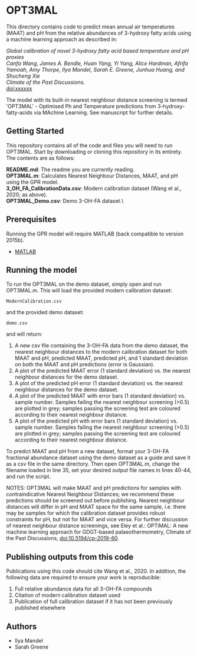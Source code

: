 # OPT3MAL

This directory contains code to predict mean annual air temperatures (MAAT) and pH from the relative abundances of 3-hydroxy fatty acids using a machine learning approach as described in:

*Global calibration of novel 3-hydroxy fatty acid based temperature and pH proxies\
Canfa Wang, James A. Bendle, Huan Yang, Yi Yang, Alice Hardman, Afrifa Yamoah, Amy Thorpe, Ilya Mandel, Sarah E. Greene, Junhua Huang, and Shucheng Xie\
Climate of the Past Discussions.*\
[doi:xxxxxx](https://doi.org/xxxxx)

The model with its built-in nearest neighbour distance screening is termed 'OPT3MAL' - Optimised Ph and Temperature predictions from 3-hydroxy-fatty-acids via MAchine Learning. See manuscript for further details.

## Getting Started

This repository contains all of the code and files you will need to run OPT3MAL. Start by downloading or cloning this repository in its entirety. The contents are as follows:

**README.md**: The readme you are currently reading.\
**OPT3MAL.m**: Calculates Nearest Neighbour Distances, MAAT, and pH using the GPR model.\
**3_OH_FA_CalibrationData.csv**: Modern calibration dataset (Wang et al., 2020; as above).\
**OPT3MAL_Demo.csv**: Demo 3-OH-FA dataset.\

## Prerequisites

Running the GPR model will require MATLAB (back compatible to version 2015b). 

* [MATLAB](https://mathworks.com/products/matlab.html)


## Running the model

To run the OPT3MAL on the demo dataset, simply open and run OPT3MAL.m. This will load the provided modern calibration dataset: 

```
ModernCalibration.csv
```

and the provided demo dataset:

```
demo.csv
```
and will return:

1) A new csv file containing the 3-OH-FA data from the demo dataset, the nearest neighbour distances to the modern calibration dataset for both MAAT and pH, predicted MAAT, predicted pH, and 1 standard deviation on both the MAAT and pH predictions (error is Gaussian).
2) A plot of the predicted MAAT error (1 standard deviation) vs. the nearest neighbour distances for the demo dataset.
3) A plot of the predicted pH error (1 standard deviation) vs. the nearest neighbour distances for the demo dataset.
4) A plot of the predicted MAAT with error bars (1 standard deviation) vs. sample number. Samples failing the nearest neighbour screening (>0.5) are plotted in grey; samples passing the screening test are coloured according to their nearest neighbour distance.
5) A plot of the predicted pH with error bars (1 standard deviation) vs. sample number. Samples failing the nearest neighbour screening (>0.5) are plotted in grey; samples passing the screening test are coloured according to their nearest neighbour distance.

To predict MAAT and pH from a new dataset, format your 3-OH-FA fractional abundance dataset using the demo dataset as a guide and save it as a csv file in the same directory. Then open OPT3MAL.m, change the filename loaded in line 35, set your desired output file names in lines 40-44, and run the script.

NOTES: OPT3MAL will make MAAT and pH predictions for samples with contraindicative Nearest Neighbour Distances; we recommend these predictions should be screened out before publishing. Nearest neighbour distances will differ in pH and MAAT space for the same sample, i.e. there may be samples for which the calibration dataset provides robust constraints for pH, but not for MAAT and vice versa. For further discussion of nearest neighbour distance screenings, see Eley et al.: OPTiMAL: A new machine learning approach for GDGT-based palaeothermometry, Climate of the Past Discussions, [doi:10.5194/cp-2019-60](https://doi.org/10.5194/cp-2019-60).

## Publishing outputs from this code

Publications using this code should cite Wang et al., 2020. In addition, the following data are required to ensure your work is reproducible:
1) Full relative abundance data for all 3-OH-FA compounds
2) Citation of modern calibration dataset used
3) Publication of full calibration dataset if it has not been previously published elsewhere

## Authors

* Ilya Mandel
* Sarah Greene
